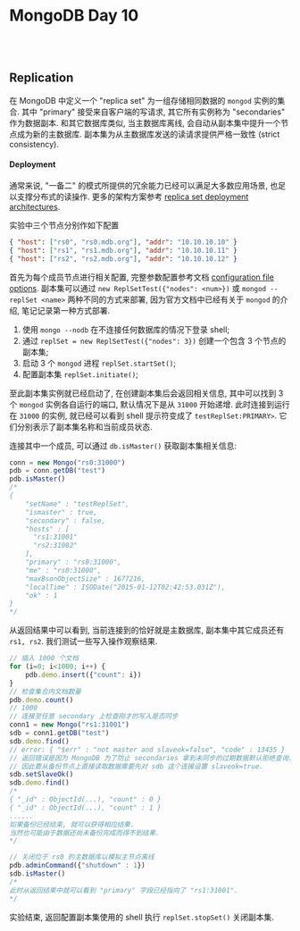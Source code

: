 # MongoDB Day 10

<br>
<br>

[deploy-arch]:http://docs.mongodb.org/manual/core/replica-set-architectures/
[conf-opt]:http://docs.mongodb.org/manual/reference/configuration-options/

## Replication

在 MongoDB 中定义一个 "replica set" 为一组存储相同数据的 `mongod` 实例的集合.
其中 "primary" 接受来自客户端的写请求, 其它所有实例称为 "secondaries" 作为数据副本.
和其它数据库类似, 当主数据库离线, 会自动从副本集中提升一个节点成为新的主数据库.
副本集为从主数据库发送的读请求提供严格一致性 (strict consistency).

#### Deployment

通常来说, "一备二" 的模式所提供的冗余能力已经可以满足大多数应用场景, 也足以支撑分布式的读操作.
更多的架构方案参考 [replica set deployment architectures][deploy-arch].

实验中三个节点分别作如下配置

```json
{ "host": ["rs0", "rs0.mdb.org"], "addr": "10.10.10.10" }
{ "host": ["rs1", "rs1.mdb.org"], "addr": "10.10.10.11" }
{ "host": ["rs2", "rs2.mdb.org"], "addr": "10.10.10.12" }
```

首先为每个成员节点进行相关配置, 完整参数配置参考文档 [configuration file options][conf-opt].
副本集可以通过 `new ReplSetTest({"nodes": <num>})` 或 `mongod --replSet <name>`
两种不同的方式来部署, 因为官方文档中已经有关于 `mongod` 的介绍, 笔记记录第一种方式部署.

1. 使用 `mongo --nodb` 在不连接任何数据库的情况下登录 shell;
2. 通过 `replSet = new ReplSetTest({"nodes": 3})` 创建一个包含 3 个节点的副本集;
3. 启动 3 个 `mongod` 进程 `replSet.startSet()`;
4. 配置副本集 `replSet.initiate()`;

至此副本集实例就已经启动了, 在创建副本集后会返回相关信息,
其中可以找到 3 个 `mongod` 实例各自运行的端口, 默认情况下是从 `31000` 开始递增.
此时连接到运行在 `31000` 的实例, 就已经可以看到 shell 提示符变成了 `testReplSet:PRIMARY>`.
它们分别表示了副本集名称和当前成员状态.

连接其中一个成员, 可以通过 `db.isMaster()` 获取副本集相关信息:

```js
conn = new Mongo("rs0:31000")
pdb = conn.getDB("test")
pdb.isMaster()
/*
{
    "setName" : "testReplSet",
    "ismaster" : true,
    "secondary" : false,
    "hosts" : [
      "rs1:31001"
      "rs2:31002"
    ],
    "primary" : "rs0:31000",
    "me" : "rs0:31000",
    "maxBsonObjectSize" : 1677216,
    "localTime" : ISODate("2015-01-12T02:42:53.031Z"),
    "ok" : 1
}
*/
```

从返回结果中可以看到, 当前连接到的恰好就是主数据库, 副本集中其它成员还有 `rs1, rs2`.
我们测试一些写入操作观察结果.

```js
// 插入 1000 个文档
for (i=0; i<1000; i++) {
    pdb.demo.insert({"count": i})
}
// 检查集合内文档数量
pdb.demo.count()
// 1000
// 连接至任意 secondary 上检查刚才的写入是否同步
conn1 = new Mongo("rs1:31001")
sdb = conn1.getDB("test")
sdb.demo.find()
// error: { "$err" : "not master and slaveok=false", "code" : 13435 }
// 返回错误是因为 MongoDB 为了防止 secondaries 拿到未同步的过期数据默认拒绝查询.
// 因此要从备份节点上直接读取数据需要先对 sdb 这个连接设置 slaveok=true.
sdb.setSlaveOk()
sdb.demo.find()
/*
{ "_id" : ObjectId(...), "count" : 0 }
{ "_id" : ObjectId(...), "count" : 1 }
......
如果备份已经结束, 就可以获得相应结果.
当然也可能由于数据还尚未备份完成而得不到结果.
*/

// 关闭位于 rs0 的主数据库以模拟主节点离线
pdb.adminCommand({"shutdown" : 1})
sdb.isMaster()
/*
此时从返回结果中就可以看到 "primary" 字段已经指向了 "rs1:31001".
*/
```

实验结束, 返回配置副本集使用的 shell 执行 `replSet.stopSet()` 关闭副本集.
